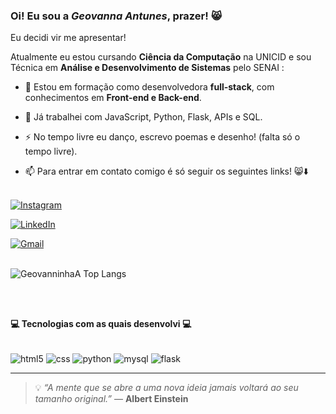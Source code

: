 ### Oi! Eu sou a **_Geovanna Antunes_**, prazer! 😸

Eu decidi vir me apresentar!

Atualmente eu estou cursando **Ciência da Computação** na UNICID e sou Técnica em **Análise e Desenvolvimento de Sistemas** pelo SENAI :
<br>
- 🔭 Estou em formação como desenvolvedora **full-stack**, com conhecimentos em **Front-end e Back-end**. 
- 🌱 Já trabalhei com JavaScript, Python, Flask, APIs e SQL.
- ⚡ No tempo livre eu danço, escrevo poemas e desenho! (falta só o tempo livre).

- 📫 Para entrar em contato comigo é só seguir os seguintes links! 😸⬇️
<br><br>

[![Instagram](https://img.shields.io/badge/Instagram-E4405F?style=for-the-badge&logo=instagram&logoColor=white)](https://www.instagram.com/geovannaantunescorrea/)

[![LinkedIn](https://img.shields.io/badge/LinkedIn-0077B5?style=for-the-badge&logo=linkedin&logoColor=white)](https://www.linkedin.com/in/geovanna-antunes-corr%C3%AAa-0497b6288/)

[![Gmail](https://img.shields.io/badge/Gmail-D14836?style=for-the-badge&logo=gmail&logoColor=white)](https://mail.google.com/mail/u/0/#inbox?compose=CllgCJqVNzvsLGWcGrCVWkLPdCRWJMzkbhbtBJhSJHsRnMbrbdVmpTTQfqmjjrfRpkGwqjjNlBq)
<br><br>

![GeovanninhaA Top Langs](https://github-readme-stats.vercel.app/api/top-langs/?username=geovanninhaA&hide_progress=true)

<br>
<br>

**💻 Tecnologias com as quais desenvolvi 💻**

<div style="display: inline-block"><br/>
    <img align="center" alt=html5 src="https://img.shields.io/badge/HTML5-E34F26?style=for-the-badge&logo=html5&logoColor=white">
    <img align="center" alt=css src="https://img.shields.io/badge/CSS-239120?&style=for-the-badge&logo=css3&logoColor=white">
    <img align="center" alt=python src="https://img.shields.io/badge/Python-3776AB?style=for-the-badge&logo=python&logoColor=white">
    <img align="center" alt=mysql src="https://img.shields.io/badge/MySQL-00000F?style=for-the-badge&logo=mysql&logoColor=white">
    <img align="center" alt=flask src="https://img.shields.io/badge/Flask-000000?style=for-the-badge&logo=flask&logoColor=white">
</div>

---

> 💡 *“A mente que se abre a uma nova ideia jamais voltará ao seu tamanho original.”* — **Albert Einstein**  
